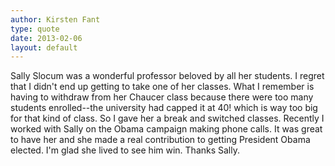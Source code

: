 ```yaml
---
author: Kirsten Fant
type: quote
date: 2013-02-06
layout: default
---
```

Sally Slocum was a wonderful professor beloved by all her students. I regret that I didn't end up getting to take one of her classes. What I remember is having to withdraw from her Chaucer class because there were too many students enrolled--the university had capped it at 40! which is way too big for that kind of class. So I gave her a break and switched classes. Recently I worked with Sally on the Obama campaign making phone calls. It was great to have her and she made a real contribution to getting President Obama elected. I'm glad she lived to see him win. Thanks Sally.